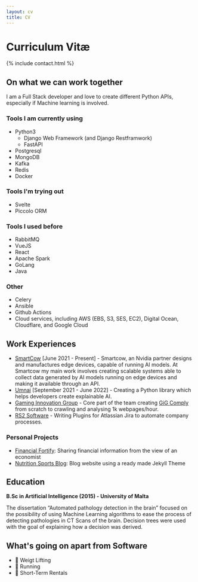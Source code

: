 ```yaml
---
layout: cv
title: CV
---
```


# Curriculum Vitæ

{% include contact.html %}

## On what we can work together

I am a Full Stack developer and love to create different Python APIs, especially if Machine learning is involved.

### Tools I am currently using

* Python3
  * Django Web Framework (and Django Restframwork)
  * FastAPI
* Postgresql
* MongoDB
* Kafka
* Redis
* Docker

### Tools I'm trying out

* Svelte
* Piccolo ORM

### Tools I used before

* RabbitMQ
* VueJS
* React
* Apache Spark
* GoLang
* Java

### Other

* Celery
* Ansible
* Github Actions
* Cloud services, including AWS (EBS, S3, SES, EC2), Digital Ocean, Cloudflare, and Google Cloud

## Work Experiences

* [SmartCow](https://www.smartcow.ai/) [June 2021 - Present] - Smartcow, an Nvidia partner designs and manufactures edge devices, capable of running AI models. At Smartcow my main work involves creating scalable systems able to collect data generated by AI models running on edge devices and making it available through an API.
* [Umnai](https://umnai.com/) [September 2021 - June 2022] - Creating a Python library which helps developers create explainable AI.
* [Gaming Innovation Group](https://www.gig.com/) - Core part of the team creating [GiG Comply](https://comply.gig.com/) from scratch to crawling and analysing 1k webpages/hour.
* [RS2 Software](https://www.rs2.com/) - Writing Plugins for Atlassian Jira to automate company processes.

### Personal Projects

* [Financial Fortify](https://financialfortify.com): Sharing financial information from the view of an economist
* [Nutrition Sports Blog](https://rebmdsportsnutrition.com/): Blog website using a ready made Jekyll Theme

## Education

**B.Sc in Artificial Intelligence (2015) - University of Malta**

The dissertation “Automated pathology detection in the brain” focused on the possibility of using Machine Learning algorithms to ease the process of detecting pathologies in CT Scans of the brain. Decision trees were used with the goal of explaining how a decision was derived.


## What's going on apart from Software

* 💪 Weigt Lifting
* 🏃 Running
* 🏡 Short-Term Rentals

